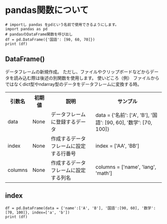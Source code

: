 # pandas関数について

```
# importし pandas をpdという名前で使用できるようにします。
import pandas as pd
# pandasのDataFrame関数を呼び出し
df = pd.DataFrame({'国語': [90, 60, 70]})
print (df)
```
## DataFrame()
データフレームの新規作成。
ただし、ファイルやクリップボードなどからデータを読み込む際は後述の別関数を使用します。
使いどころ（例）
ファイルからではなくdict型やndarray型のデータをデータフレームに変換する時。

<table><tbody><tr><th>引数名</th><th>初期値</th><th>説明</th><th>サンプル</th></tr><tr><td>data</td><td>None</td><td>データフレームに登録するデータ</td><td>data = {'名前': ['A', 'B'], '国語': [90, 60], '数学': [70, 100]}</td></tr><tr><td>index</td><td>None</td><td>作成するデータフレームに設定する行番号</td><td>index = ['AA', 'BB']</td></tr><tr><td>columns</td><td>None</td><td>作成するデータフレームに設定する列名</td><td>columns = ['name', 'lang', 'math']</td></tr></tbody></table>

## index

```
df = pd.DataFrame(data = {'name':['A', 'B'], '国語':[90, 60], '数学': [70, 100]}, index=['a', 'b'])
print (df)
```
